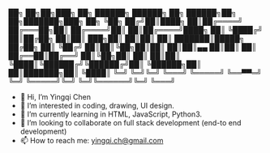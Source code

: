 ██╗   ██╗██╗███╗   ██╗ ██████╗  ██████╗ ██╗     ██████╗██╗  ██╗███████╗███╗   ██╗
╚██╗ ██╔╝██║████╗  ██║██╔════╝ ██╔═══██╗██║    ██╔════╝██║  ██║██╔════╝████╗  ██║
 ╚████╔╝ ██║██╔██╗ ██║██║  ███╗██║   ██║██║    ██║     ███████║█████╗  ██╔██╗ ██║
  ╚██╔╝  ██║██║╚██╗██║██║   ██║██║▄▄ ██║██║    ██║     ██╔══██║██╔══╝  ██║╚██╗██║
   ██║   ██║██║ ╚████║╚██████╔╝╚██████╔╝██║    ╚██████╗██║  ██║███████╗██║ ╚████║
   ╚═╝   ╚═╝╚═╝  ╚═══╝ ╚═════╝  ╚══▀▀═╝ ╚═╝     ╚═════╝╚═╝  ╚═╝╚══════╝╚═╝  ╚═══╝
                                                                                 
- 👋 Hi, I’m Yingqi Chen
- 👀 I’m interested in coding, drawing, UI design.
- 🌱 I’m currently learning in HTML, JavaScript, Python3.
- 💞️ I’m looking to collaborate on full stack development (end-to end development)
- 📫 How to reach me: yingqi.ch@gmail.com


<!---
yingqi955/yingqi955 is a ✨ special ✨ repository because its `README.md` (this file) appears on your GitHub profile.
You can click the Preview link to take a look at your changes.
--->
